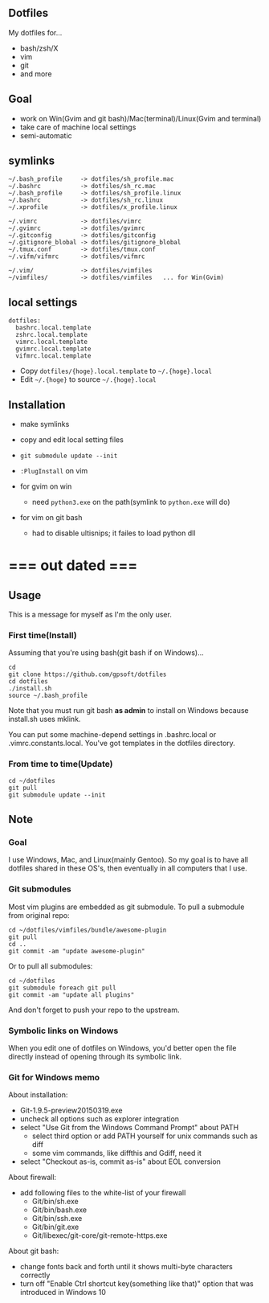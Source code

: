 ## Dotfiles

My dotfiles for...

- bash/zsh/X
- vim
- git
- and more

## Goal

- work on Win(Gvim and git bash)/Mac(terminal)/Linux(Gvim and terminal)
- take care of machine local settings
- semi-automatic

## symlinks

```
~/.bash_profile     -> dotfiles/sh_profile.mac
~/.bashrc           -> dotfiles/sh_rc.mac
~/.bash_profile     -> dotfiles/sh_profile.linux
~/.bashrc           -> dotfiles/sh_rc.linux
~/.xprofile         -> dotfiles/x_profile.linux

~/.vimrc            -> dotfiles/vimrc
~/.gvimrc           -> dotfiles/gvimrc
~/.gitconfig        -> dotfiles/gitconfig
~/.gitignore_blobal -> dotfiles/gitignore_blobal
~/.tmux.conf        -> dotfiles/tmux.conf
~/.vifm/vifmrc      -> dotfiles/vifmrc

~/.vim/             -> dotfiles/vimfiles
~/vimfiles/         -> dotfiles/vimfiles   ... for Win(Gvim)
```

## local settings

```
dotfiles:
  bashrc.local.template
  zshrc.local.template
  vimrc.local.template
  gvimrc.local.template
  vifmrc.local.template
```

- Copy `dotfiles/{hoge}.local.template` to `~/.{hoge}.local`
- Edit `~/.{hoge}` to source `~/.{hoge}.local`

## Installation

- make symlinks
- copy and edit local setting files
- `git submodule update --init`
- `:PlugInstall` on vim

- for gvim on win
  - need `python3.exe` on the path(symlink to `python.exe` will do)
- for vim on git bash
  - had to disable ultisnips; it failes to load python dll

# === out dated ===
## Usage

This is a message for myself as I'm the only user.

### First time(Install)
Assuming that you're using bash(git bash if on Windows)...

    cd
    git clone https://github.com/gpsoft/dotfiles
    cd dotfiles
    ./install.sh
    source ~/.bash_profile

Note that you must run git bash __as admin__ to install on Windows because install.sh uses mklink.

You can put some machine-depend settings in .bashrc.local or .vimrc.constants.local. You've got templates in the dotfiles directory.

### From time to time(Update)
    cd ~/dotfiles
    git pull
    git submodule update --init

## Note

### Goal
I use Windows, Mac, and Linux(mainly Gentoo).
So my goal is to have all dotfiles shared in these OS's,
then eventually in all computers that I use.

### Git submodules
Most vim plugins are embedded as git submodule. To pull a submodule from original repo:

    cd ~/dotfiles/vimfiles/bundle/awesome-plugin
    git pull
    cd ..
    git commit -am "update awesome-plugin"

Or to pull all submodules:

    cd ~/dotfiles
    git submodule foreach git pull
    git commit -am "update all plugins"

And don't forget to push your repo to the upstream.

### Symbolic links on Windows
When you edit one of dotfiles on Windows, you'd better open the file directly
instead of opening through its symbolic link.

### Git for Windows memo

About installation:
- Git-1.9.5-preview20150319.exe
- uncheck all options such as explorer integration
- select "Use Git from the Windows Command Prompt" about PATH
  - select third option or add PATH yourself for unix commands such as diff
  - some vim commands, like diffthis and Gdiff, need it
- select "Checkout as-is, commit as-is" about EOL conversion


About firewall:
- add following files to the white-list of your firewall
  - Git/bin/sh.exe
  - Git/bin/bash.exe
  - Git/bin/ssh.exe
  - Git/bin/git.exe
  - Git/libexec/git-core/git-remote-https.exe

About git bash:
- change fonts back and forth until it shows multi-byte characters correctly
- turn off "Enable Ctrl shortcut key(something like that)" option that was introduced in Windows 10

